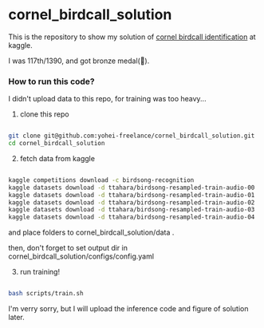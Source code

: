 # cornel_birdcall_solution

<p>This is the repository to show my solution of <a href="https://www.kaggle.com/c/birdsong-recognition">cornel birdcall identification</a> at kaggle.</p>
<p>I was 117th/1390, and got bronze medal(🥉).</p>

<h3>How to run this code?</h3>
<p>I didn't upload data to this repo, for training was too heavy...</p>


1. clone this repo
```bash

git clone git@github.com:yohei-freelance/cornel_birdcall_solution.git
cd cornel_birdcall_solution
```
2. fetch data from kaggle
```bash

kaggle competitions download -c birdsong-recognition
kaggle datasets download -d ttahara/birdsong-resampled-train-audio-00
kaggle datasets download -d ttahara/birdsong-resampled-train-audio-01
kaggle datasets download -d ttahara/birdsong-resampled-train-audio-02
kaggle datasets download -d ttahara/birdsong-resampled-train-audio-03
kaggle datasets download -d ttahara/birdsong-resampled-train-audio-04
```

<p>and place folders to cornel_birdcall_solution/data .</p>
<p>then, don't forget to set output dir in cornel_birdcall_solution/configs/config.yaml</p>

3. run training!
```bash

bash scripts/train.sh
```

<p>I'm verry sorry, but I will upload the inference code and figure of solution later.</p>
